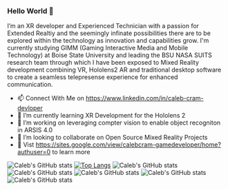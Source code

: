 ### Hello World 👋
I’m an XR developer and Experienced Technician with a passion for Extended Realtiy and the seemingly infinate possibilities there are to be explored within the technology as innovation and capabilities grow. I'm currently studying GIMM (Gaming Interactive Media and Mobile Technology) at Boise State University and leading the BSU NASA SUITS research team through which I have been exposed to Mixed Reality development combining VR, Hololens2 AR and traditional desktop software to create a seamless telepresense experience for enhanced communication. 

- 📫 Connect With Me on https://www.linkedin.com/in/caleb-cram-devloper
- 🌱 I’m currently learning XR Development for the Hololens 2
- 🔭 I’m working on leveraging compter vision to enable object recogniton in ARSIS 4.0
- 👯 I’m looking to collaborate on Open Source Mixed Reality Projects
- 💬 Vist https://sites.google.com/view/calebcram-gamedeveloper/home?authuser=0 to learn more 
<!--
**calebcram/calebcram** is a ✨ _special_ ✨ repository because its `README.md` (this file) appears on your GitHub profile.

Here are some ideas to get you started:

- 🔭 I’m currently working on ...
- 🌱 I’m currently learning ...
- 👯 I’m looking to collaborate on ...
- 🤔 I’m looking for help with ...
- 💬 Ask me about ...
- 📫 How to reach me: ...
- 😄 Pronouns: ...
- ⚡ Fun fact: ...
-->
![Caleb's GitHub stats](https://github-readme-stats.vercel.app/api?username=calebcram&show_icons=true&theme=gruvbox)
[![Top Langs](https://github-readme-stats.vercel.app/api/top-langs/?username=calebcram&langs_count=6&layout=compact&theme=cobalt)](https://github.com/calebcram/github-readme-stats)
![Caleb's GitHub stats](https://github-readme-stats.vercel.app/api?username=calebcram&show_icons=true&theme=buefy)
![Caleb's GitHub stats](https://github-readme-stats.vercel.app/api?username=calebcram&show_icons=true&theme=nightowl)
![Caleb's GitHub stats](https://github-readme-stats.vercel.app/api?username=calebcram&show_icons=true&theme=vue)
![Caleb's GitHub stats](https://github-readme-stats.vercel.app/api?username=calebcram&show_icons=true&theme=vue-dark)
![Caleb's GitHub stats](https://github-readme-stats.vercel.app/api?username=calebcram&show_icons=true&theme=shades-of-purple)
